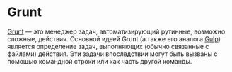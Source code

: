 # Grunt

[Grunt](http://gruntjs.com/) — это менеджер задач, автоматизирующий рутинные, возможно сложные, действия. Основной идеей Grunt (а также его аналога [Gulp](GULP.md)) является определение задач, выполняющих (обычно связанные с файлами) действия. Эти задачи впоследствии могут быть вызваны с помощью командной строки или как часть другой команды.
